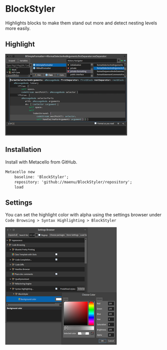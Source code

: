 # BlockStyler

Highlights blocks to make them stand out more and detect nesting levels more easily.

## Highlight

![Highlight](highlight.png)

## Installation

Install with Metacello from GitHub.

```smalltalk
Metacello new
	baseline: 'BlockStyler';
	repository: 'github://maenu/BlockStyler/repository';
	load
```

## Settings

You can set the highlight color with alpha using the settings browser under `Code Browsing > Syntax Highlighting > BlockStyler`

![Settings](settings.png)
